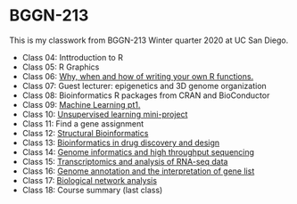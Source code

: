 # BGGN-213

This is my classwork from BGGN-213 Winter quarter 2020 at UC San Diego.

- Class 04: Inttroduction to R
- Class 05: R Graphics
- Class 06: [Why, when and how of writing your own R functions.](https://github.com/suncerelee/bggn213/blob/master/class6/class06.md)
- Class 07: Guest lecturer: epigenetics and 3D genome organization
- Class 08: Bioinformatics R packages from CRAN and BioConductor
- Class 09: [Machine Learning pt1.](https://github.com/suncerelee/bggn213/blob/master/lecture%2009/lecture-09.md) 
- Class 10: [Unsupervised learning mini-project](https://github.com/suncerelee/bggn213/blob/master/lecture%2010/class-10-machine-learning-project.md)
- Class 11: Find a gene assignment
- Class 12: [Structural Bioinformatics](https://github.com/suncerelee/bggn213/blob/master/class12/class12.md)
- Class 13: [Bioinformatics in drug discovery and design](https://github.com/suncerelee/bggn213/blob/master/class13/class13.md)
- Class 14: [Genome informatics and high throughput sequencing](https://github.com/suncerelee/bggn213/blob/master/class14/class14.Rmd)
- Class 15: [Transcriptomics and analysis of RNA-seq data](https://github.com/suncerelee/bggn213/blob/master/class15/class15.md)
- Class 16: [Genome annotation and the interpretation of gene list](https://github.com/suncerelee/bggn213/blob/master/class16/class16.md)
- Class 17: [Biological network analysis](https://github.com/suncerelee/bggn213/blob/master/class17/class17corona.md)
- Class 18: Course summary (last class)

